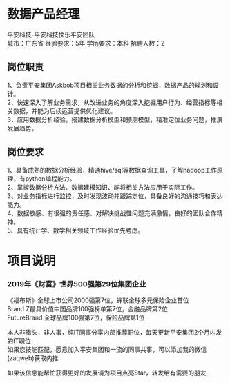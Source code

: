 # 数据产品经理
平安科技-平安科技快乐平安团队  
城市：广东省 经验要求：5年 学历要求：本科  招聘人数：2

## 岗位职责
1、负责平安集团Askbob项目相关业务数据的分析和挖掘，数据产品的规划和设计。   
2、快速深入了解业务需求，从改进业务的角度深入挖掘用户行为、经营指标等相关数据，并能为后续运营提供优化建议。   
3、应用数据分析经验，搭建数据分析模型和预测模型，精准定位业务问题，推演发展趋势。

## 岗位要求
1、具备成熟的数据分析经验，精通hive/sql等数据查询工具，了解hadoop工作原理，有python编程能力。   
2、掌握数据分析方法、数据建模知识、能将相关方法应用于实际工作。   
3、对业务指标进行监控，及时发现波动并跟踪定位，具备良好的沟通技巧和表达能力。   
4、数据敏感、有很强的责任感、对解决挑战性问题充满激情，良好的团队合作精神。   
5、具有统计学、数学相关领域工作经验优先考虑。

# 项目说明

### 2019年《财富》世界500强第29位集团企业
《福布斯》全球上市公司2000强第7位，蝉联全球多元保险企业首位  
Brand Z最具价值中国品牌100强榜单第7位，金融品牌第2位  
FutureBrand 全球品牌100强第7位，保险品牌第1位

本人非猎头，非人事，纯IT同事分享内部推荐职位，每天更新平安集团2个月内发的IT职位  
如果您技能匹配，愿意加入平安集团和一流的同事共事，可以添加我的微信(zaqweb)获取内推 

如果该信息能帮忙获得更好的发展请为项目点亮Star，转发给有需要的朋友




